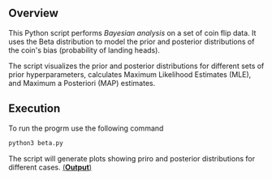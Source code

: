 ## Overview

This Python script performs _Bayesian analysis_ on a set of coin flip data. It uses the Beta distribution to model the prior and posterior distributions of the coin's bias (probability of landing heads).

The script visualizes the prior and posterior distributions for different sets of prior hyperparameters, calculates Maximum Likelihood Estimates (MLE), and Maximum a Posteriori (MAP) estimates.

## Execution

To run the progrm use the following command

```python
python3 beta.py
```

The script will generate plots showing priro and posterior distributions for different cases. [(**Output**)](./image.png)
